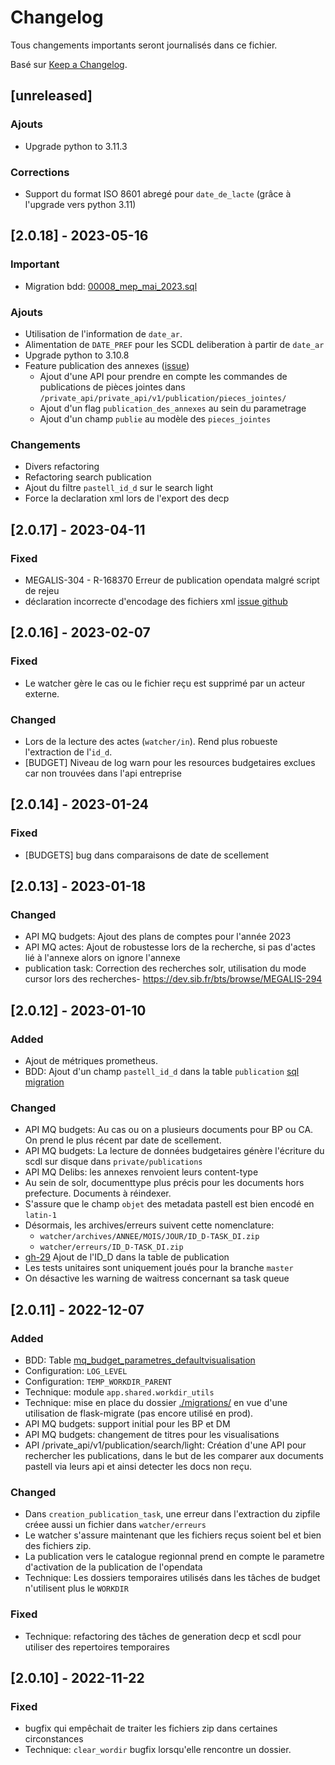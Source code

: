 # Changelog

Tous changements importants seront journalisés dans ce fichier.

Basé sur [Keep a Changelog](https://keepachangelog.com/en/1.0.0/).

## [unreleased]

### Ajouts

- Upgrade python to 3.11.3

### Corrections

- Support du format ISO 8601 abregé pour `date_de_lacte` (grâce à l'upgrade vers python 3.11)

## [2.0.18] - 2023-05-16

### Important

- Migration bdd: [00008_mep_mai_2023.sql](./app/migrate/00008_mep_mai_2023.sql)

### Ajouts

- Utilisation de l'information de `date_ar`.
- Alimentation de `DATE_PREF` pour les SCDL deliberation à partir de `date_ar`
- Upgrade python to 3.10.8
- Feature publication des annexes ([issue](https://https://github.com/megalis-bretagne/opendata-marqueblanche/issues/3))
  - Ajout d'une API pour prendre en compte les commandes de publications de pièces jointes dans `/private_api/private_api/v1/publication/pieces_jointes/`
  - Ajout d'un flag `publication_des_annexes` au sein du parametrage
  - Ajout d'un champ `publie` au modèle des `pieces_jointes`

### Changements

- Divers refactoring
- Refactoring search publication
- Ajout du filtre `pastell_id_d` sur le search light
- Force la declaration xml lors de l'export des decp

## [2.0.17] - 2023-04-11

### Fixed

- MEGALIS-304 - R-168370 Erreur de publication opendata malgré script de rejeu
- déclaration incorrecte d'encodage des fichiers xml  [issue github ](https://github.com/megalis-bretagne/opendata-extraction/issues/16)


## [2.0.16] - 2023-02-07

### Fixed

- Le watcher gère le cas ou le fichier reçu est supprimé par un acteur externe.

### Changed

- Lors de la lecture des actes (`watcher/in`). Rend plus robueste l'extraction de l'`id_d`.
- [BUDGET] Niveau de log warn pour les resources budgetaires exclues car non trouvées dans l'api entreprise

## [2.0.14] - 2023-01-24

### Fixed

- [BUDGETS] bug dans comparaisons de date de scellement


## [2.0.13] - 2023-01-18

### Changed

- API MQ budgets: Ajout des plans de comptes pour l'année 2023
- API MQ actes: Ajout de robustesse lors de la recherche, si pas d'actes lié à l'annexe alors on ignore l'annexe 
- publication task: Correction des recherches solr, utilisation du mode cursor lors des recherches- https://dev.sib.fr/bts/browse/MEGALIS-294

## [2.0.12] - 2023-01-10

### Added

- Ajout de métriques prometheus.
- BDD: Ajout d'un champ `pastell_id_d` dans la table `publication` [sql migration](./app/migrate/00007_add_pastell_id_d_column.sql)


### Changed

- API MQ budgets: Au cas ou on a plusieurs documents pour BP ou CA. On prend le plus récent par date de scellement.
- API MQ budgets: La lecture de données budgetaires génère l'écriture du scdl sur disque dans `private/publications`
- API MQ Delibs: les annexes renvoient leurs content-type
- Au sein de solr, documenttype plus précis pour les documents hors prefecture. Documents à réindexer.
- S'assure que le champ `objet` des metadata pastell est bien encodé en `latin-1`
- Désormais, les archives/erreurs suivent cette nomenclature:
  - `watcher/archives/ANNEE/MOIS/JOUR/ID_D-TASK_DI.zip`
  - `watcher/erreurs/ID_D-TASK_DI.zip`
- [gh-29](https://https://github.com/megalis-bretagne/opendata-extraction/issues/29) Ajout de l'ID_D dans la table de publication
- Les tests unitaires sont uniquement joués pour la branche `master`
- On désactive les warning de waitress concernant sa task queue

## [2.0.11] - 2022-12-07

### Added 

- BDD: Table [mq_budget_parametres_defaultvisualisation](./app/migrate/0005_create_table.sql)
- Configuration: `LOG_LEVEL`
- Configuration: `TEMP_WORKDIR_PARENT`
- Technique: module `app.shared.workdir_utils`
- Technique: mise en place du dossier [./migrations/](./migrations/) en vue d'une utilisation de flask-migrate (pas encore utilisé en prod).
- API MQ budgets: support initial pour les BP et DM
- API MQ budgets: changement de titres pour les visualisations
- API /private_api/v1/publication/search/light: Création d'une API pour rechercher les publications, dans le but de les comparer aux documents pastell via leurs api et ainsi detecter les docs non reçu.

### Changed

- Dans `creation_publication_task`, une erreur dans l'extraction du zipfile créee aussi un fichier dans `watcher/erreurs`
- Le watcher s'assure maintenant que les fichiers reçus soient bel et bien des fichiers zip.
- La publication vers le catalogue regionnal prend en compte le parametre d'activation de la publication de l'opendata
- Technique: Les dossiers temporaires utilisés dans les tâches de budget n'utilisent plus le `WORKDIR`

### Fixed

- Technique: refactoring des tâches de generation decp et scdl pour utiliser des repertoires temporaires

## [2.0.10] - 2022-11-22

### Fixed

- bugfix qui empêchait de traiter les fichiers zip dans certaines circonstances
- Technique: `clear_wordir` bugfix lorsqu'elle rencontre un dossier.
